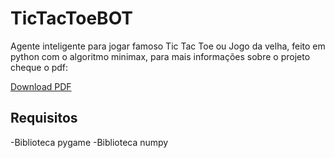 # TicTacToeBOT

Agente inteligente para jogar famoso Tic Tac Toe ou Jogo da velha, feito em python com o algoritmo minimax, para mais informações sobre o projeto cheque o pdf:

[Download PDF](https://github.com/schmoellerIuri/tictactoeBOT/blob/master/ReadMe.pdf)

## Requisitos

-Biblioteca pygame
-Biblioteca numpy

